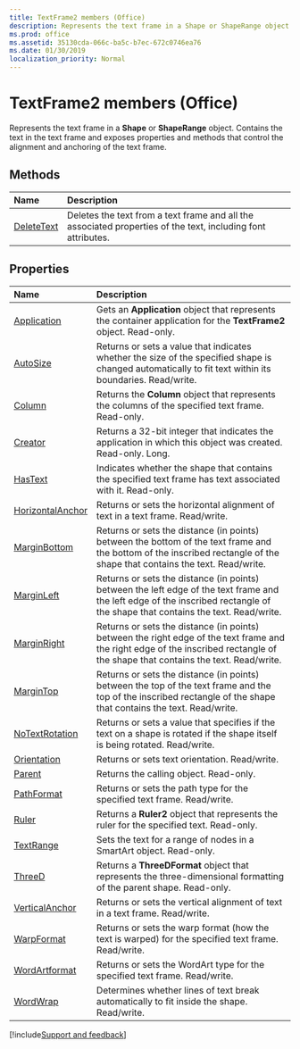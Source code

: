 ```yaml
---
title: TextFrame2 members (Office)
description: Represents the text frame in a Shape or ShapeRange object.
ms.prod: office
ms.assetid: 35130cda-066c-ba5c-b7ec-672c0746ea76
ms.date: 01/30/2019
localization_priority: Normal
---
```



# TextFrame2 members (Office)

Represents the text frame in a **Shape** or **ShapeRange** object. Contains the text in the text frame and exposes properties and methods that control the alignment and anchoring of the text frame.


## Methods

|Name|Description|
|:-----|:-----|
|[DeleteText](../../Office.TextFrame2.DeleteText.md)|Deletes the text from a text frame and all the associated properties of the text, including font attributes.|


## Properties

|Name|Description|
|:-----|:-----|
|[Application](../../Office.TextFrame2.Application.md)|Gets an **Application** object that represents the container application for the **TextFrame2** object. Read-only.|
|[AutoSize](../../Office.TextFrame2.AutoSize.md)| Returns or sets a value that indicates whether the size of the specified shape is changed automatically to fit text within its boundaries. Read/write.|
|[Column](../../Office.TextFrame2.Column.md)|Returns the **Column** object that represents the columns of the specified text frame. Read-only.|
|[Creator](../../Office.TextFrame2.Creator.md)|Returns a 32-bit integer that indicates the application in which this object was created. Read-only. Long.|
|[HasText](../../Office.TextFrame2.HasText.md)|Indicates whether the shape that contains the specified text frame has text associated with it. Read-only.|
|[HorizontalAnchor](../../Office.TextFrame2.HorizontalAnchor.md)| Returns or sets the horizontal alignment of text in a text frame. Read/write.|
|[MarginBottom](../../Office.TextFrame2.MarginBottom.md)|Returns or sets the distance (in points) between the bottom of the text frame and the bottom of the inscribed rectangle of the shape that contains the text. Read/write.|
|[MarginLeft](../../Office.TextFrame2.MarginLeft.md)|Returns or sets the distance (in points) between the left edge of the text frame and the left edge of the inscribed rectangle of the shape that contains the text. Read/write.|
|[MarginRight](../../Office.TextFrame2.MarginRight.md)|Returns or sets the distance (in points) between the right edge of the text frame and the right edge of the inscribed rectangle of the shape that contains the text. Read/write.|
|[MarginTop](../../Office.TextFrame2.MarginTop.md)|Returns or sets the distance (in points) between the top of the text frame and the top of the inscribed rectangle of the shape that contains the text. Read/write.|
|[NoTextRotation](../../Office.TextFrame2.NoTextRotation.md)|Returns or sets a value that specifies if the text on a shape is rotated if the shape itself is being rotated. Read/write.|
|[Orientation](../../Office.TextFrame2.Orientation.md)|Returns or sets text orientation. Read/write.|
|[Parent](../../Office.TextFrame2.Parent.md)|Returns the calling object. Read-only.|
|[PathFormat](../../Office.TextFrame2.PathFormat.md)|Returns or sets the path type for the specified text frame. Read/write.|
|[Ruler](../../Office.TextFrame2.Ruler.md)|Returns a **Ruler2** object that represents the ruler for the specified text. Read-only.|
|[TextRange](../../Office.TextFrame2.TextRange.md)|Sets the text for a range of nodes in a SmartArt object. Read-only.|
|[ThreeD](../../Office.TextFrame2.ThreeD.md)|Returns a **ThreeDFormat** object that represents the three-dimensional formatting of the parent shape. Read-only.|
|[VerticalAnchor](../../Office.TextFrame2.VerticalAnchor.md)|Returns or sets the vertical alignment of text in a text frame. Read/write.|
|[WarpFormat](../../Office.TextFrame2.WarpFormat.md)|Returns or sets the warp format (how the text is warped) for the specified text frame. Read/write.|
|[WordArtformat](../../Office.TextFrame2.WordArtformat.md)|Returns or sets the WordArt type for the specified text frame. Read/write.|
|[WordWrap](../../Office.TextFrame2.WordWrap.md)|Determines whether lines of text break automatically to fit inside the shape. Read/write.|

[!include[Support and feedback](~/includes/feedback-boilerplate.md)]